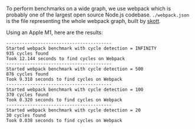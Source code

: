 To perform benchmarks on a wide graph, we use webpack which is probably one of the largest open source Node.js codebase. `./webpack.json` is the file representing the whole webpack graph, built by [skott](https://github.com/antoine-coulon/skott).

Using an Apple M1, here are the results:

```
----------------------------------------
Started webpack benchmark with cycle detection = INFINITY
935 cycles found
Took 12.144 seconds to find cycles on Webpack
----------------------------------------
Started webpack benchmark with cycle detection = 500
876 cycles found
Took 9.318 seconds to find cycles on Webpack
----------------------------------------
Started webpack benchmark with cycle detection = 100
370 cycles found
Took 0.320 seconds to find cycles on Webpack
----------------------------------------
Started webpack benchmark with cycle detection = 20
30 cycles found
Took 0.038 seconds to find cycles on Webpack
```
